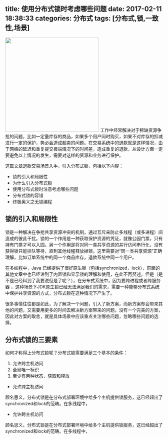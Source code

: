 title: 使用分布式锁时考虑哪些问题
date: 2017-02-11 18:38:33
categories: 分布式
tags: [分布式,锁,一致性,场景]
---
<img src="/img/distributed-locks.png"  width="300" class="img-topic" />
工作中经常解决对于稀缺资源争抢的问题，比如一定量库存的商品，如果多个用户同时购买，如果不对库存的扣减进行一定的保护，势必会造成超卖的问题。在交易系统中的退款就是这样情况，由于网络的延迟和重复提交极端情况下的时间差，造成重复的退款，从设计方面一定要避免以上情况的发生，需要对这样的资源和业务进行保护。
<!--more-->

这篇文章退款交易场景入手，引入分布式锁，包括以下内容：
- 锁的引入和局限性 
- 为什么引入分布式锁
- 使用分布式锁时注意考虑哪些问题
- 分布式锁的容错
- 终极奥义之无锁编程

## 锁的引入和局限性
锁是一种解决在争抢共享资源冲突的机制，通过互斥来防止多线程（或多进程）间造成的彼此干扰。锁的一个作用是一种获取保护资源的凭证，就像公园门票，只有持有门票才可以入园。另一个作用是将对同一类共享资源的并行访问串行化，没有获得锁只能排队等待，直到其他线程释放掉锁。这里需要对“同一类共享资源”正确理解，比如订单系统中的同一个商品库存，退款系统中同一个用户。

在多线程中，Java 已经提供了很好原生锁（包括synchronized，lock），前面的其他文章中也已经讲到了内置锁和显示锁的理解和使用，在此不再赘述。但是（是不是已经料到了我要说但是了呢？），在分布式系统中，因为要跨进程或者跨服务器 ，这种场景下JDK原生锁已经无法满足我们的需求，需要一种能够分布式系统中保护共享资源的方式，分布式锁在这种情况下产生了。

很多事情往往都是如此，为了解决一个问题，引入了新方案，而新方案却会带来其他的问题，又需要用更多的时间去解决新方案带来的问题。没有一个完美的方案，因此对方案的取舍，就是具体场景中应该重点关注哪些问题，忽略哪些问题的选择。

## 分布式锁的三要素
如何才称得上分布式锁呢？分布式锁需要满足三个基本的条件：
1. 允许跨主机访问
2. 全局唯一标识
3. 至少有两种状态，获取和释放


- 允许跨主机访问

顾名思义，分布式锁是在分布式部署环境中给多个主机提供锁服务，这已经超出了synchronized和lock的范畴。在多线程中，

- 允许跨主机访问

顾名思义，分布式锁是在分布式部署环境中给多个主机提供锁服务，这已经超出了synchronized和lock的范畴。在多线程中，